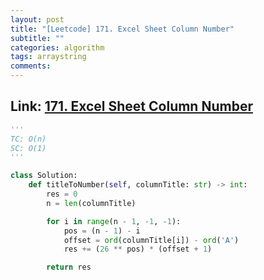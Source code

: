 ```yaml
---
layout: post
title: "[Leetcode] 171. Excel Sheet Column Number"
subtitle: ""
categories: algorithm
tags: arraystring
comments:
---
```


## Link: [171. Excel Sheet Column Number](https://leetcode.com/problems/excel-sheet-column-number/)

```py
'''
TC: O(n)
SC: O(1)
'''

class Solution:
    def titleToNumber(self, columnTitle: str) -> int:
        res = 0
        n = len(columnTitle)

        for i in range(n - 1, -1, -1):
            pos = (n - 1) - i
            offset = ord(columnTitle[i]) - ord('A')
            res += (26 ** pos) * (offset + 1)

        return res

```
